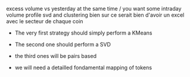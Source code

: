

excess volume vs yesterday at the same time / you want some intraday volume profile
svd and clustering bien sur
ce serait bien d'avoir un excel avec le secteur de chaque coin



- The very first strategy should simply perform a KMeans 
- The second one should perform a SVD

- the third ones will be pairs based

- we will need a detailled fondamental mapping of tokens